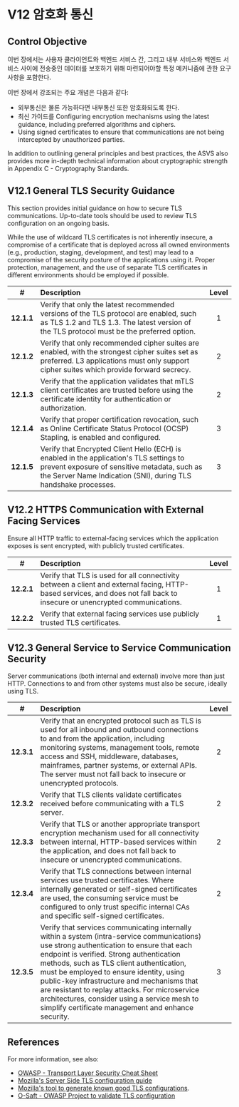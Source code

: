 # V12 암호화 통신

## Control Objective

이번 장에서는 사용자 클라이언트와 백엔드 서비스 간, 그리고 내부 서비스와 백엔드 서비스 사이에 전송중인 데이터를 보호하기 위해 마련되어야할 특정 메커니즘에 관한 요구사항을 포함한다.

이번 장에서 강조되는 주요 개념은 다음과 같다:

* 외부통신은 물론 가능하다면 내부통신 또한 암호화되도록 한다.
* 최신 가이드를 
Configuring encryption mechanisms using the latest guidance, including preferred algorithms and ciphers.
* Using signed certificates to ensure that communications are not being intercepted by unauthorized parties.

In addition to outlining general principles and best practices, the ASVS also provides more in-depth technical information about cryptographic strength in Appendix C - Cryptography Standards.

## V12.1 General TLS Security Guidance

This section provides initial guidance on how to secure TLS communications. Up-to-date tools should be used to review TLS configuration on an ongoing basis.

While the use of wildcard TLS certificates is not inherently insecure, a compromise of a certificate that is deployed across all owned environments (e.g., production, staging, development, and test) may lead to a compromise of the security posture of the applications using it. Proper protection, management, and the use of separate TLS certificates in different environments should be employed if possible.

| # | Description | Level |
| :---: | :--- | :---: |
| **12.1.1** | Verify that only the latest recommended versions of the TLS protocol are enabled, such as TLS 1.2 and TLS 1.3. The latest version of the TLS protocol must be the preferred option. | 1 |
| **12.1.2** | Verify that only recommended cipher suites are enabled, with the strongest cipher suites set as preferred. L3 applications must only support cipher suites which provide forward secrecy. | 2 |
| **12.1.3** | Verify that the application validates that mTLS client certificates are trusted before using the certificate identity for authentication or authorization. | 2 |
| **12.1.4** | Verify that proper certification revocation, such as Online Certificate Status Protocol (OCSP) Stapling, is enabled and configured. | 3 |
| **12.1.5** | Verify that Encrypted Client Hello (ECH) is enabled in the application's TLS settings to prevent exposure of sensitive metadata, such as the Server Name Indication (SNI), during TLS handshake processes. | 3 |

## V12.2 HTTPS Communication with External Facing Services

Ensure all HTTP traffic to external-facing services which the application exposes is sent encrypted, with publicly trusted certificates.

| # | Description | Level |
| :---: | :--- | :---: |
| **12.2.1** | Verify that TLS is used for all connectivity between a client and external facing, HTTP-based services, and does not fall back to insecure or unencrypted communications. | 1 |
| **12.2.2** | Verify that external facing services use publicly trusted TLS certificates. | 1 |

## V12.3 General Service to Service Communication Security

Server communications (both internal and external) involve more than just HTTP. Connections to and from other systems must also be secure, ideally using TLS.

| # | Description | Level |
| :---: | :--- | :---: |
| **12.3.1** | Verify that an encrypted protocol such as TLS is used for all inbound and outbound connections to and from the application, including monitoring systems, management tools, remote access and SSH, middleware, databases, mainframes, partner systems, or external APIs. The server must not fall back to insecure or unencrypted protocols. | 2 |
| **12.3.2** | Verify that TLS clients validate certificates received before communicating with a TLS server. | 2 |
| **12.3.3** | Verify that TLS or another appropriate transport encryption mechanism used for all connectivity between internal, HTTP-based services within the application, and does not fall back to insecure or unencrypted communications. | 2 |
| **12.3.4** | Verify that TLS connections between internal services use trusted certificates. Where internally generated or self-signed certificates are used, the consuming service must be configured to only trust specific internal CAs and specific self-signed certificates. | 2 |
| **12.3.5** | Verify that services communicating internally within a system (intra-service communications) use strong authentication to ensure that each endpoint is verified. Strong authentication methods, such as TLS client authentication, must be employed to ensure identity, using public-key infrastructure and mechanisms that are resistant to replay attacks. For microservice architectures, consider using a service mesh to simplify certificate management and enhance security. | 3 |

## References

For more information, see also:

* [OWASP - Transport Layer Security Cheat Sheet](https://cheatsheetseries.owasp.org/cheatsheets/Transport_Layer_Security_Cheat_Sheet.html)
* [Mozilla's Server Side TLS configuration guide](https://wiki.mozilla.org/Security/Server_Side_TLS)
* [Mozilla's tool to generate known good TLS configurations](https://ssl-config.mozilla.org/).
* [O-Saft - OWASP Project to validate TLS configuration](https://owasp.org/www-project-o-saft/)
